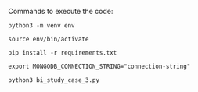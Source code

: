 Commands to execute the code:
```commandline
python3 -m venv env
```
```commandline
source env/bin/activate
```
```commandline
pip install -r requirements.txt
```
```commandline
export MONGODB_CONNECTION_STRING="connection-string"
```
```commandline
python3 bi_study_case_3.py
```
